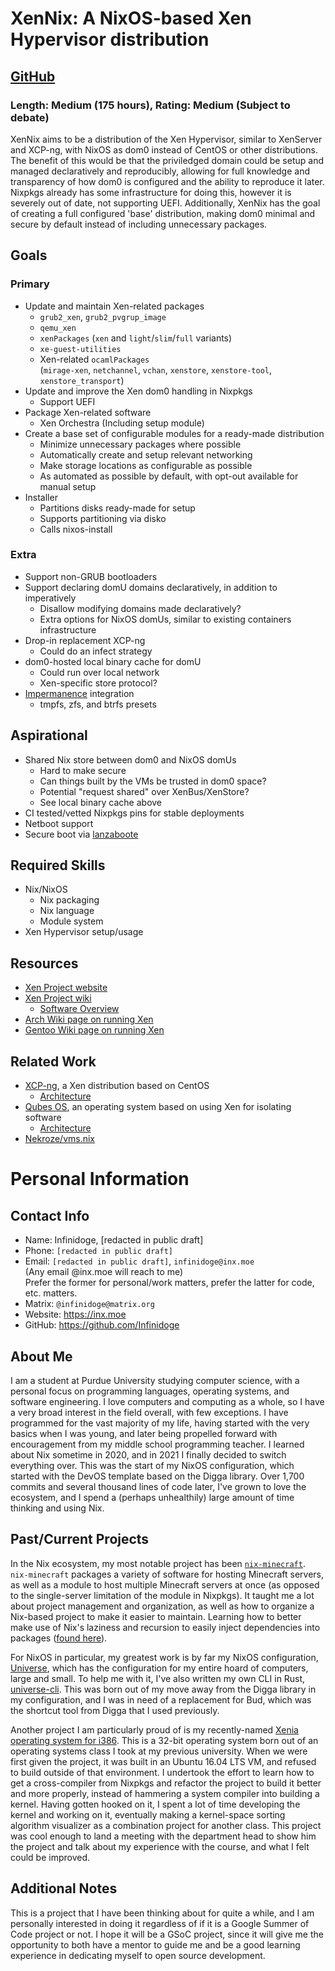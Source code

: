 # XenNix: A NixOS-based Xen Hypervisor distribution

## [GitHub](https://github.com/Infinidoge/xennix)

### Length: Medium (175 hours), Rating: Medium (Subject to debate)

XenNix aims to be a distribution of the Xen Hypervisor, similar to XenServer and XCP-ng, with NixOS as dom0 instead of CentOS or other distributions.
The benefit of this would be that the priviledged domain could be setup and managed declaratively and reproducibly, allowing for full knowledge and transparency of how dom0 is configured and the ability to reproduce it later.
Nixpkgs already has some infrastructure for doing this, however it is severely out of date, not supporting UEFI.
Additionally, XenNix has the goal of creating a full configured 'base' distribution, making dom0 minimal and secure by default instead of including unnecessary packages.

## Goals

### Primary

- Update and maintain Xen-related packages
  - `grub2_xen`, `grub2_pvgrup_image`
  - `qemu_xen`
  - `xenPackages` (`xen` and `light`/`slim`/`full` variants)
  - `xe-guest-utilities`
  - Xen-related `ocamlPackages`\
    (`mirage-xen`, `netchannel`, `vchan`, `xenstore`, `xenstore-tool`, `xenstore_transport`)
- Update and improve the Xen dom0 handling in Nixpkgs
  - Support UEFI
- Package Xen-related software
  - Xen Orchestra (Including setup module)
- Create a base set of configurable modules for a ready-made distribution
  - Minimize unnecessary packages where possible
  - Automatically create and setup relevant networking
  - Make storage locations as configurable as possible
  - As automated as possible by default, with opt-out available for manual setup 
- Installer
  - Partitions disks ready-made for setup
  - Supports partitioning via disko
  - Calls nixos-install

### Extra

- Support non-GRUB bootloaders
- Support declaring domU domains declaratively, in addition to imperatively
  - Disallow modifying domains made declaratively?
  - Extra options for NixOS domUs, similar to existing containers infrastructure
- Drop-in replacement XCP-ng
  - Could do an infect strategy
- dom0-hosted local binary cache for domU
  - Could run over local network
  - Xen-specific store protocol?
- [Impermanence](https://github.com/nix-community/impermanence) integration
  - tmpfs, zfs, and btrfs presets

## Aspirational

- Shared Nix store between dom0 and NixOS domUs
  - Hard to make secure
  - Can things built by the VMs be trusted in dom0 space?
  - Potential "request shared" over XenBus/XenStore?
  - See local binary cache above
- CI tested/vetted Nixpkgs pins for stable deployments
- Netboot support
- Secure boot via [lanzaboote](https://github.com/nix-community/lanzaboote)

## Required Skills

- Nix/NixOS
  - Nix packaging
  - Nix language
  - Module system
- Xen Hypervisor setup/usage

## Resources

- [Xen Project website](https://xenproject.org/)
- [Xen Project wiki](https://wiki.xenproject.org/)
  - [Software Overview](https://wiki.xenproject.org/wiki/Xen_Project_Software_Overview)
- [Arch Wiki page on running Xen](https://wiki.archlinux.org/title/Xen)
- [Gentoo Wiki page on running Xen](https://wiki.gentoo.org/wiki/Xen)

## Related Work

- [XCP-ng](https://xcp-ng.org/), a Xen distribution based on CentOS
  - [Architecture](https://xcp-ng.org/docs/architecture.html)
- [Qubes OS](https://www.qubes-os.org), an operating system based on using Xen for isolating software
  - [Architecture](https://www.qubes-os.org/doc/architecture/)
- [Nekroze/vms.nix](https://github.com/Nekroze/vms.nix)

# Personal Information

## Contact Info

- Name: Infinidoge, [redacted in public draft]
- Phone: `[redacted in public draft]`
- Email: `[redacted in public draft]`, `infinidoge@inx.moe`\
  (Any email @inx.moe will reach to me)\
  Prefer the former for personal/work matters, prefer the latter for code, etc. matters.
- Matrix: `@infinidoge@matrix.org`
- Website: https://inx.moe
- GitHub: https://github.com/Infinidoge

## About Me

I am a student at Purdue University studying computer science, with a personal focus on programming languages, operating systems, and software engineering.
I love computers and computing as a whole, so I have a very broad interest in the field overall, with few exceptions.
I have programmed for the vast majority of my life, having started with the very basics when I was young, and later being propelled forward with encouragement from my middle school programming teacher.
I learned about Nix sometime in 2020, and in 2021 I finally decided to switch everything over.
This was the start of my NixOS configuration, which started with the DevOS template based on the Digga library. Over 1,700 commits and several thousand lines of code later, I've grown to love the ecosystem, and I spend a (perhaps unhealthily) large amount of time thinking and using Nix.

## Past/Current Projects

In the Nix ecosystem, my most notable project has been [`nix-minecraft`](https://github.com/Infinidoge/nix-minecraft).
`nix-minecraft` packages a variety of software for hosting Minecraft servers, as well as a module to host multiple Minecraft servers at once (as opposed to the single-server limitation of the module in Nixpkgs).
It taught me a lot about project management and organization, as well as how to organize a Nix-based project to make it easier to maintain.
Learning how to better make use of Nix's laziness and recursion to easily inject dependencies into packages ([found here](https://github.com/Infinidoge/nix-minecraft/blob/25992bbf8fe0ec70b7afa2f26217f97fbb9c8bb4/flake.nix#L21-L24)).

For NixOS in particular, my greatest work is by far my NixOS configuration, [Universe](https://github.com/Infinidoge/universe), which has the configuration for my entire hoard of computers, large and small.
To help me with it, I've also written my own CLI in Rust, [universe-cli](https://github.com/Infinidoge/universe-cli).
This was born out of my move away from the Digga library in my configuration, and I was in need of a replacement for Bud, which was the shortcut tool from Digga that I used previously.

Another project I am particularly proud of is my recently-named [Xenia operating system for i386](https://github.com/Infinidoge/xenia-i386).
This is a 32-bit operating system born out of an operating systems class I took at my previous university.
When we were first given the project, it was built in an Ubuntu 16.04 LTS VM, and refused to build outside of that environment. 
I undertook the effort to learn how to get a cross-compiler from Nixpkgs and refactor the project to build it better and more properly, instead of hammering a system compiler into building a kernel.
Having gotten hooked on it, I spent a lot of time developing the kernel and working on it, eventually making a kernel-space sorting algorithm visualizer as a combination project for another class.
This project was cool enough to land a meeting with the department head to show him the project and talk about my experience with the course, and what I felt could be improved.

## Additional Notes

This is a project that I have been thinking about for quite a while, and I am personally interested in doing it regardless of if it is a Google Summer of Code project or not.
I hope it will be a GSoC project, since it will give me the opportunity to both have a mentor to guide me and be a good learning experience in dedicating myself to open source development.
